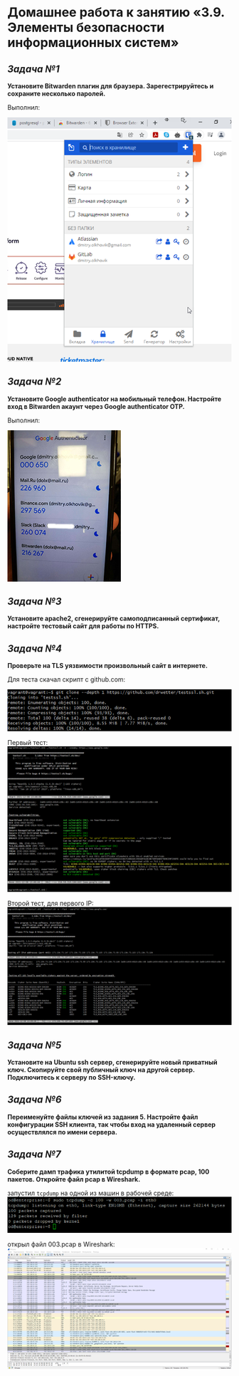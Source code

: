 # **Домашнее работа к занятию «3.9. Элементы безопасности информационных систем»**
## _Задача №1_
**Установите Bitwarden плагин для браузера. Зарегестрируйтесь и сохраните несколько паролей.**

Выполнил:

![](image/bitwarden.png)


## _Задача №2_
**Установите Google authenticator на мобильный телефон. Настройте вход в Bitwarden акаунт через Google authenticator OTP.**

Выполнил:

![](image/GA-2.jpg)


## _Задача №3_
**Установите apache2, сгенерируйте самоподписанный сертификат, настройте тестовый сайт для работы по HTTPS.**


## _Задача №4_
**Проверьте на TLS уязвимости произвольный сайт в интернете.**

Для теста скачал скрипт с github.com:

![](image/git_testssl.png)

Первый тест:
![](image/test_ssl.png)

Второй тест, для первого IP:
![](image/test_ssl-2.png)


## _Задача №5_
**Установите на Ubuntu ssh сервер, сгенерируйте новый приватный ключ. Скопируйте свой публичный ключ на другой сервер. Подключитесь к серверу по SSH-ключу.**

## _Задача №6_
**Переименуйте файлы ключей из задания 5. Настройте файл конфигурации SSH клиента, так чтобы вход на удаленный сервер осуществлялся по имени сервера.**

## _Задача №7_
**Соберите дамп трафика утилитой tcpdump в формате pcap, 100 пакетов. Откройте файл pcap в Wireshark.**

запустил `tcpdump` на одной из машин в рабочей среде:
![](image/tcpdump.png)

открыл файл 003.pcap в Wireshark:
![](image/wireshark.png)







